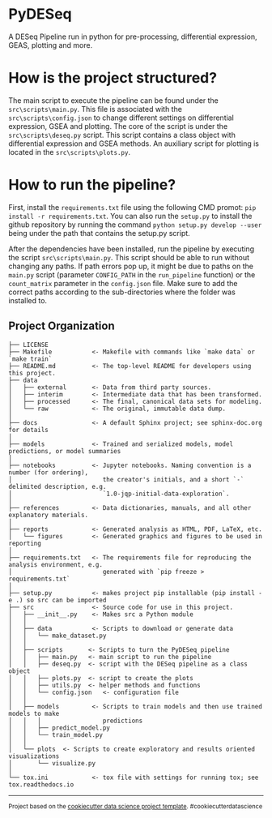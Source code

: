 # PyDESeq

A DESeq Pipeline run in python for pre-processing, differential expression, GEAS, plotting and more.

# How is the project structured?

The main script to execute the pipeline can be found under the `src\scripts\main.py`. This file is associated with the `src\scripts\config.json` to change different settings on differential expression, GSEA and plotting. The core of the script is under the `src\scripts\deseq.py` script. This script contains a class object with differential expression and GSEA methods. An auxiliary script for plotting is located in the `src\scripts\plots.py`.

# How to run the pipeline?

First, install the `requirements.txt` file using the following CMD promot: `pip install -r requirements.txt`. You can also run the `setup.py` to install the github repository by running the command `python setup.py develop --user` being under the path that contains the setup.py script.

After the dependencies have been installed, run the pipeline by executing the script `src\scripts\main.py`. This script should be able to run without changing any paths. If path errors pop up, it might be due to paths on the `main.py` script (parameter `CONFIG_PATH` in the `run_pipeline` function) or the `count_matrix` parameter in the `config.json` file. Make sure to add the correct paths according to the sub-directories where the folder was installed to.

## Project Organization

    ├── LICENSE
    ├── Makefile           <- Makefile with commands like `make data` or `make train`
    ├── README.md          <- The top-level README for developers using this project.
    ├── data
    │   ├── external       <- Data from third party sources.
    │   ├── interim        <- Intermediate data that has been transformed.
    │   ├── processed      <- The final, canonical data sets for modeling.
    │   └── raw            <- The original, immutable data dump.
    │
    ├── docs               <- A default Sphinx project; see sphinx-doc.org for details
    │
    ├── models             <- Trained and serialized models, model predictions, or model summaries
    │
    ├── notebooks          <- Jupyter notebooks. Naming convention is a number (for ordering),
    │                         the creator's initials, and a short `-` delimited description, e.g.
    │                         `1.0-jqp-initial-data-exploration`.
    │
    ├── references         <- Data dictionaries, manuals, and all other explanatory materials.
    │
    ├── reports            <- Generated analysis as HTML, PDF, LaTeX, etc.
    │   └── figures        <- Generated graphics and figures to be used in reporting
    │
    ├── requirements.txt   <- The requirements file for reproducing the analysis environment, e.g.
    │                         generated with `pip freeze > requirements.txt`
    │
    ├── setup.py           <- makes project pip installable (pip install -e .) so src can be imported
    ├── src                <- Source code for use in this project.
    │   ├── __init__.py    <- Makes src a Python module
    │   │
    │   ├── data           <- Scripts to download or generate data
    │   │   └── make_dataset.py
    │   │
    │   ├── scripts       <- Scripts to turn the PyDESeq pipeline
    │   │   ├── main.py   <- main script to run the pipeline
    │   │   ├── deseq.py  <- script with the DESeq pipeline as a class object
    │   │   ├── plots.py  <- script to create the plots
    │   │   ├── utils.py  <- helper methods and functions
    │   │   └── config.json   <- configuration file
    │   │
    │   ├── models         <- Scripts to train models and then use trained models to make
    │   │   │                 predictions
    │   │   ├── predict_model.py
    │   │   └── train_model.py
    │   │
    │   └── plots  <- Scripts to create exploratory and results oriented visualizations
    │       └── visualize.py
    │
    └── tox.ini            <- tox file with settings for running tox; see tox.readthedocs.io

---

<p><small>Project based on the <a target="_blank" href="https://drivendata.github.io/cookiecutter-data-science/">cookiecutter data science project template</a>. #cookiecutterdatascience</small></p>
